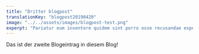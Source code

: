 ```yaml
---
title: "Dritter blogpost"
translationKey: "blogpost20190420"
image: "../../assets/images/blogpost-test.png"
experpt: "Pariatur eum inventore quidem sint porro esse recusandae expedita quibusdam ullam numquam"
---
```


Das ist der zweite Blogeintrag in diesem Blog!
